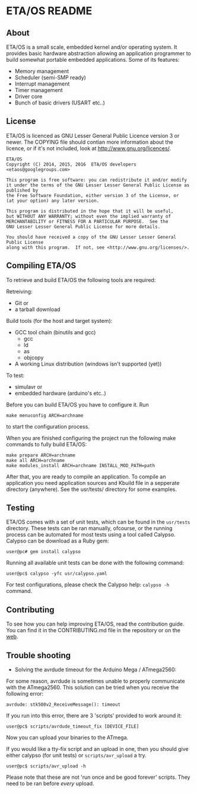 ETA/OS README
=============

About
-----

ETA/OS is a small scale, embedded kernel and/or operating system. It provides
basic hardware abstraction allowing an application programmer to build somewhat
portable embedded applications. Some of its features:

  * Memory management
  * Scheduler (semi-SMP ready)
  * Interrupt management
  * Timer management
  * Driver core
  * Bunch of basic drivers (USART etc..)

License
-------

ETA/OS is licenced as GNU Lesser General Public Licence version 3 or newer. 
The COPYING file should contian more information about the licence, or
if it's not included, look at http://www.gnu.org/licences/.

    ETA/OS
    Copyright (C) 2014, 2015, 2016  ETA/OS developers <etaos@googlegroups.com>

    This program is free software: you can redistribute it and/or modify
    it under the terms of the GNU Lesser Lesser General Public License as published by
    the Free Software Foundation, either version 3 of the License, or
    (at your option) any later version.

    This program is distributed in the hope that it will be useful,
    but WITHOUT ANY WARRANTY; without even the implied warranty of
    MERCHANTABILITY or FITNESS FOR A PARTICULAR PURPOSE.  See the
    GNU Lesser Lesser General Public License for more details.

    You should have received a copy of the GNU Lesser Lesser General Public License
    along with this program.  If not, see <http://www.gnu.org/licenses/>.

Compiling ETA/OS
----------------

To retrieve and build ETA/OS the following tools are required:

Retreiving:
  * Git
or
  * a tarball download

Build tools (for the host and target system):
  * GCC tool chain (binutils and gcc)
    - gcc
    - ld
    - as
    - objcopy
  * A working Linux distribution (windows isn't supported (yet))

To test:
  * simulavr
or
  * embedded hardware (arduino's etc..)

Before you can build ETA/OS you have to configure it. Run

    make menuconfig ARCH=archname

to start the configuration process.

When you are finished configuring the project run the following make commands
to fully build ETA/OS:

    make prepare ARCH=archname
    make all ARCH=archname
    make modules_install ARCH=archname INSTALL_MOD_PATH=path

After that, you are ready to compile an application. To compile an application
you need application sources and Kbuild file in a sepperate directory (anywhere).
See the usr/tests/ directory for some examples.

Testing
-------

ETA/OS comes with a set of unit tests, which can be found in the `usr/tests`
directory. These tests can be ran manually, ofcourse, or the running process
can be automated for most tests using a tool called Calypso. Calypso can be
download as a Ruby gem:

`user@pc# gem install calypso`

Running all available unit tests can be done with the following command:

`user@pc$ calypso -yfc usr/calypso.yaml`

For test configurations, please check the Calypso help: `calypso -h` command.

Contributing
------------

To see how you can help improving ETA/OS, read the contribution guide. You can
find it in the CONTRIBUTING.md file in the repository or on the
[web](http://etaos.bietje.net/contrib.html).

Trouble shooting
----------------

* Solving the avrdude timeout for the Arduino Mega / ATmega2560:

For some reason, avrdude is sometimes unable to properly communicate
with the ATmega2560. This solution can be tried when you receive the
following error:

	avrdude: stk500v2_ReceiveMessage(): timeout

If you run into this error, there are 3 'scripts' provided to work around
it:

`user@pc$ scripts/avrdude_timeout_fix [DEVICE_FILE]`

Now you can upload your binaries to the ATmega.

If you would like a tty-fix script and an upload in one, then you should give
either calypso (for unit tests) or `scripts/avr_upload` a try.

`user@pc$ scripts/avr_upload -h`

Please note that these are not 'run once and be good forever' scripts. They need
to be ran before _every_ upload.

